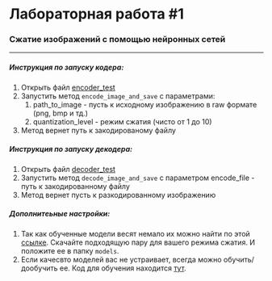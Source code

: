 # Лабораторная работа #1
### Сжатие изображений с помощью нейронных сетей
___
##### Инструкция по запуску кодера:
1) Открыть файл [encoder_test](encoder_test.py)
2) Запустить метод ```encode_image_and_save``` с параметрами:
   1) path_to_image - пусть к исходному изображению в raw формате (png, bmp и тд.)
   2) quantization_level - режим сжатия (чисто от 1 до 10)
3) Метод вернет путь к закодированому файлу

##### Инструкция по запуску декодера:
1) Открыть файл [decoder_test](decoder_test.py)
2) Запустить метод ```decode_image_and_save``` с параметром encode_file - путь к закодированному файлу
3) Метод вернет пусть к разкодированному изображению

##### Дополнитеьные настройки:
1) Так как обученные модели весят немало их можно найти по этой [ссылке](https://disk.yandex.ru/d/P_oIdrsc5VOjug). 
Скачайте подходящую пару для вашего режима сжатия. И положите ее в папку ```models```.
2) Если качесвто моделей вас не устраивает, всегда можно обучить/дообучить ее. 
Код для обучения находится [тут](trainer.py).